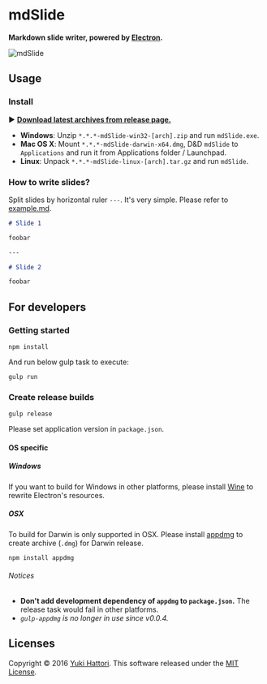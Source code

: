 mdSlide
===

**Markdown slide writer, powered by [Electron](http://electron.atom.io/).**

![mdSlide](screenshot.png)

## Usage

### Install

:arrow_forward: **[Download latest archives from release page.](https://github.com/yhatt/mdslide/releases)**

- **Windows**: Unzip `*.*.*-mdSlide-win32-[arch].zip` and run `mdSlide.exe`.
- **Mac OS X**: Mount `*.*.*-mdSlide-darwin-x64.dmg`, D&D `mdSlide` to `Applications` and run it from Applications folder / Launchpad.
- **Linux**: Unpack `*.*.*-mdSlide-linux-[arch].tar.gz` and run `mdSlide`.

### How to write slides?

Split slides by horizontal ruler `---`. It's very simple. Please refer to [example.md](https://raw.githubusercontent.com/yhatt/mdslide/master/example.md).

```md
# Slide 1

foobar

---

# Slide 2

foobar
```

## For developers

### Getting started

```
npm install
```

And run below gulp task to execute:

```
gulp run
```

### Create release builds

```
gulp release
```

Please set application version in `package.json`.

#### OS specific

##### Windows

If you want to build for Windows in other platforms, please install [Wine](https://www.winehq.org/) to rewrite Electron's resources.

##### OSX

To build for Darwin is only supported in OSX. Please install [appdmg](https://github.com/LinusU/node-appdmg) to create archive (`.dmg`) for Darwin release.

```
npm install appdmg
```

###### Notices

- **Don't add development dependency of `appdmg` to `package.json`.** The release task would fail in other platforms.
- *`gulp-appdmg` is no longer in use since v0.0.4.*

## Licenses

Copyright &copy; 2016 [Yuki Hattori](https://github.com/yhatt).
This software released under the [MIT License](https://opensource.org/licenses/mit-license.php).
